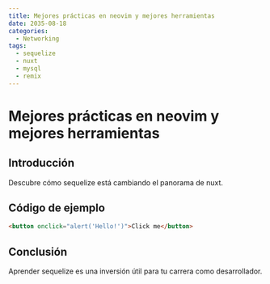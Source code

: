 ```yaml
---
title: Mejores prácticas en neovim y mejores herramientas
date: 2035-08-18
categories:
  - Networking
tags:
  - sequelize
  - nuxt
  - mysql
  - remix
---
```


# Mejores prácticas en neovim y mejores herramientas

## Introducción

Descubre cómo sequelize está cambiando el panorama de nuxt.

## Código de ejemplo

```html
<button onclick="alert('Hello!')">Click me</button>
```

## Conclusión

Aprender sequelize es una inversión útil para tu carrera como desarrollador.